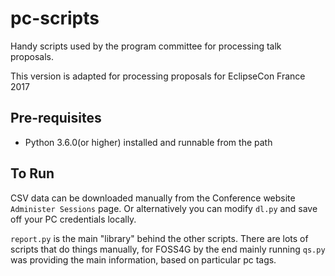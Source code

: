 # pc-scripts
Handy scripts used by the program committee for processing talk proposals.

This version is adapted for processing proposals for EclipseCon France 2017

Pre-requisites
---------------
* Python 3.6.0(or higher) installed and runnable from the path

To Run
--------------
CSV data can be downloaded manually from the Conference website `Administer Sessions` page.
Or alternatively you can modify `dl.py` and save off your PC credentials locally. 

`report.py` is the main "library" behind the other scripts.
There are lots of scripts that do things manually, for FOSS4G by the end mainly running `qs.py` was providing the main information, based on particular pc tags.
